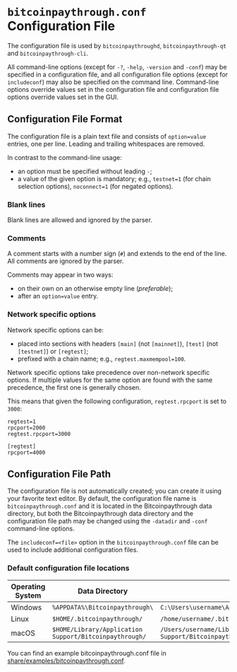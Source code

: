 # `bitcoinpaythrough.conf` Configuration File

The configuration file is used by `bitcoinpaythroughd`, `bitcoinpaythrough-qt` and `bitcoinpaythrough-cli`.

All command-line options (except for `-?`, `-help`, `-version` and `-conf`) may be specified in a configuration file, and all configuration file options (except for `includeconf`) may also be specified on the command line. Command-line options override values set in the configuration file and configuration file options override values set in the GUI.

## Configuration File Format

The configuration file is a plain text file and consists of `option=value` entries, one per line. Leading and trailing whitespaces are removed.

In contrast to the command-line usage:
- an option must be specified without leading `-`;
- a value of the given option is mandatory; e.g., `testnet=1` (for chain selection options), `noconnect=1` (for negated options).

### Blank lines

Blank lines are allowed and ignored by the parser.

### Comments

A comment starts with a number sign (`#`) and extends to the end of the line. All comments are ignored by the parser.

Comments may appear in two ways:
- on their own on an otherwise empty line (_preferable_);
- after an `option=value` entry.

### Network specific options

Network specific options can be:
- placed into sections with headers `[main]` (not `[mainnet]`), `[test]` (not `[testnet]`) or `[regtest]`;
- prefixed with a chain name; e.g., `regtest.maxmempool=100`.

Network specific options take precedence over non-network specific options.
If multiple values for the same option are found with the same precedence, the
first one is generally chosen.

This means that given the following configuration, `regtest.rpcport` is set to `3000`:

```
regtest=1
rpcport=2000
regtest.rpcport=3000

[regtest]
rpcport=4000
```

## Configuration File Path

The configuration file is not automatically created; you can create it using your favorite text editor. By default, the configuration file name is `bitcoinpaythrough.conf` and it is located in the Bitcoinpaythrough data directory, but both the Bitcoinpaythrough data directory and the configuration file path may be changed using the `-datadir` and `-conf` command-line options.

The `includeconf=<file>` option in the `bitcoinpaythrough.conf` file can be used to include additional configuration files.

### Default configuration file locations

Operating System | Data Directory | Example Path
-- | -- | --
Windows | `%APPDATA%\Bitcoinpaythrough\` | `C:\Users\username\AppData\Roaming\Bitcoinpaythrough\bitcoinpaythrough.conf`
Linux | `$HOME/.bitcoinpaythrough/` | `/home/username/.bitcoinpaythrough/bitcoinpaythrough.conf`
macOS | `$HOME/Library/Application Support/Bitcoinpaythrough/` | `/Users/username/Library/Application Support/Bitcoinpaythrough/bitcoinpaythrough.conf`

You can find an example bitcoinpaythrough.conf file in [share/examples/bitcoinpaythrough.conf](../share/examples/bitcoinpaythrough.conf).
